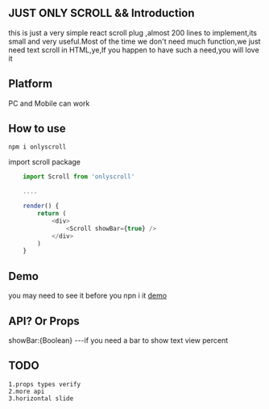 ## JUST ONLY SCROLL && Introduction
this is just  a very simple react scroll plug ,almost 200 lines to implement,its small and very useful.Most of the time we don't need much function,we just need text scroll in HTML,ye,If you happen to have such a need,you will love it
## Platform
PC and Mobile can work
## How to use 
```
npm i onlyscroll
```
import scroll package
``` javascript
    import Scroll from 'onlyscroll'

    ....

    render() {
        return (
            <div>
                <Scroll showBar={true} />
            </div>
        )
    }
```
## Demo
you may need to see it before you npn i it [demo](https://dyxuan.top/demo/onlyscroll/)
## API? Or Props
showBar:{Boolean} ---if you need a bar to show text view percent
## TODO
    1.props types verify
    2.more api
    3.horizontal slide


